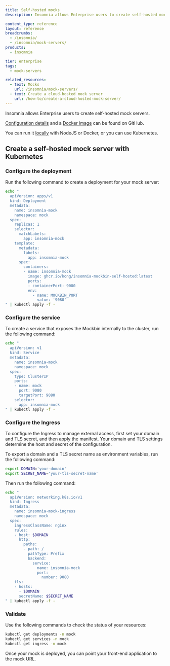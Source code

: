 ```yaml
---
title: Self-hosted mocks
description: Insomnia allows Enterprise users to create self-hosted mock servers.

content_type: reference
layout: reference
breadcrumbs:
  - /insomnia/
  - /insomnia/mock-servers/
products:
  - insomnia

tier: enterprise
tags:
  - mock-servers

related_resources:
  - text: Mocks
    url: /insomnia/mock-servers/
  - text: Create a cloud-hosted mock server
    url: /how-to/create-a-cloud-hosted-mock-server/
---
```


Insomnia allows Enterprise users to create self-hosted mock servers.

[Configuration details](https://github.com/Kong/insomnia-mockbin/tree/self-hosted) and a [Docker image](https://github.com/Kong/insomnia-mockbin/pkgs/container/insomnia-mockbin-self-hosted/versions) can be found on GitHub.

You can run it [locally](https://github.com/Kong/insomnia-mockbin/tree/self-hosted?tab=readme-ov-file#installation) with NodeJS or Docker, or you can use Kubernetes.

## Create a self-hosted mock server with Kubernetes

### Configure the deployment

Run the following command to create a deployment for your mock server:

```sh
echo "
  apiVersion: apps/v1
  kind: Deployment
  metadata:
    name: insomnia-mock
    namespace: mock
  spec:
    replicas: 1
    selector:
      matchLabels:
        app: insomnia-mock
    template:
      metadata:
        labels:
          app: insomnia-mock
      spec:
        containers:
        - name: insomnia-mock
          image: ghcr.io/kong/insomnia-mockbin-self-hosted:latest
          ports:
          - containerPort: 9080
          env:
            - name: MOCKBIN_PORT
              value: '9080'
" | kubectl apply -f -
```

### Configure the service

To create a service that exposes the Mockbin internally to the cluster, run the following command:

```sh
echo "
  apiVersion: v1
  kind: Service
  metadata:
    name: insomnia-mock
    namespace: mock
  spec:
    type: ClusterIP
    ports:
    - name: mock
      port: 9080
      targetPort: 9080
    selector:
      app: insomnia-mock
" | kubectl apply -f -
```

### Configure the Ingress

To configure the Ingress to manage external access, first set your domain and TLS secret, and then apply the manifest. Your domain and TLS settings determine the host and secret of the configuration.

To export a domain and a TLS secret name as environment variables, run the following command:

```sh
export DOMAIN='your-domain'
export SECRET_NAME='your-tls-secret-name'
```

Then run the following command:

```sh
echo "
  apiVersion: networking.k8s.io/v1
  kind: Ingress
  metadata:
    name: insomnia-mock-ingress
    namespace: mock
  spec:
    ingressClassName: nginx
    rules:
    - host: $DOMAIN
      http:
        paths:
        - path: /
          pathType: Prefix
          backend:
            service:
              name: insomnia-mock
              port:
                number: 9080
    tls:
    - hosts:
      - $DOMAIN
      secretName: $SECRET_NAME
" | kubectl apply -f -
```

### Validate

Use the following commands to check the status of your resources:

```sh
kubectl get deployments -n mock
kubectl get services -n mock
kubectl get ingress -n mock
```

Once your mock is deployed, you can point your front-end application to the mock URL.
